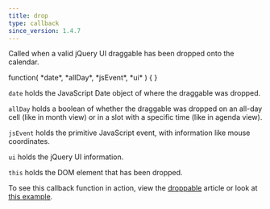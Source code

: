 ```yaml
---
title: drop
type: callback
since_version: 1.4.7
---
```


Called when a valid jQuery UI draggable has been dropped onto the calendar.

<div class='spec' markdown='1'>
function( *date*, *allDay*, *jsEvent*, *ui* ) { }
</div>

`date` holds the JavaScript Date object of where the draggable was dropped.

`allDay` holds a boolean of whether the draggable was dropped on an all-day cell (like in month view) or in a slot with a specific time (like in agenda view).

`jsEvent` holds the primitive JavaScript event, with information like mouse coordinates.

`ui` holds the jQuery UI information.

`this` holds the DOM element that has been dropped.

To see this callback function in action, view the [droppable](droppable) article or look at [this example](/releases/fullcalendar/1.6.6/demos/external-dragging.html).
